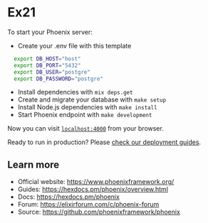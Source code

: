 # Ex21

To start your Phoenix server:

- Create your .env file with this template

```bash
  export DB_HOST="host"
  export DB_PORT="5432"
  export DB_USER="postgre"
  export DB_PASSWORD="postgre"
```

- Install dependencies with `mix deps.get`
- Create and migrate your database with `make setup`
- Install Node.js dependencies with `make install`
- Start Phoenix endpoint with `make development`

Now you can visit [`localhost:4000`](http://localhost:4000) from your browser.

Ready to run in production? Please [check our deployment guides](https://hexdocs.pm/phoenix/deployment.html).

## Learn more

- Official website: https://www.phoenixframework.org/
- Guides: https://hexdocs.pm/phoenix/overview.html
- Docs: https://hexdocs.pm/phoenix
- Forum: https://elixirforum.com/c/phoenix-forum
- Source: https://github.com/phoenixframework/phoenix
